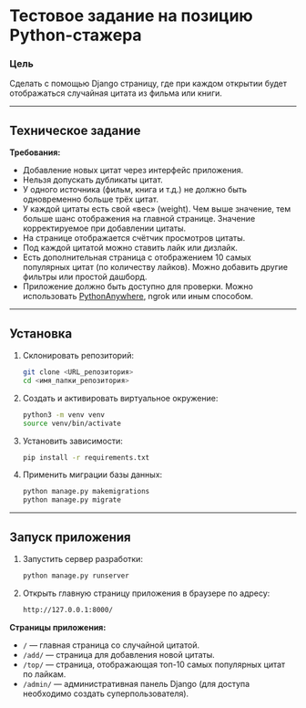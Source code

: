 # Тестовое задание на позицию Python-стажера

### Цель
Сделать с помощью Django страницу, где при каждом открытии будет отображаться случайная цитата из фильма или книги.

---

## Техническое задание

**Требования:**

- Добавление новых цитат через интерфейс приложения.
- Нельзя допускать дубликаты цитат.
- У одного источника (фильм, книга и т.д.) не должно быть одновременно больше трёх цитат.
- У каждой цитаты есть свой «вес» (weight). Чем выше значение, тем больше шанс отображения на главной странице. Значение корректируемое при добавлении цитаты.
- На странице отображается счётчик просмотров цитаты.
- Под каждой цитатой можно ставить лайк или дизлайк.
- Есть дополнительная страница с отображением 10 самых популярных цитат (по количеству лайков). Можно добавить другие фильтры или простой дашборд.
- Приложение должно быть доступно для проверки. Можно использовать [PythonAnywhere](https://www.pythonanywhere.com/), ngrok или иным способом.

---

## Установка

1. Склонировать репозиторий:
   ```bash
   git clone <URL_репозитория>
   cd <имя_папки_репозитория> 
2. Создать и активировать виртуальное окружение:
   ```bash
   python3 -m venv venv
   source venv/bin/activate
3. Установить зависимости:
   ```bash
   pip install -r requirements.txt
4. Применить миграции базы данных:
   ```bash
   python manage.py makemigrations
   python manage.py migrate

---

## Запуск приложения

1. Запустить сервер разработки:
   ```bash
   python manage.py runserver 
2. Открыть главную страницу приложения в браузере по адресу:
   ```bash
   http://127.0.0.1:8000/

**Страницы приложения:**

- `/` — главная страница со случайной цитатой.
- `/add/` — страница для добавления новой цитаты.
- `/top/` — страница, отображающая топ-10 самых популярных цитат по лайкам.
- `/admin/` — административная панель Django (для доступа необходимо создать суперпользователя).
